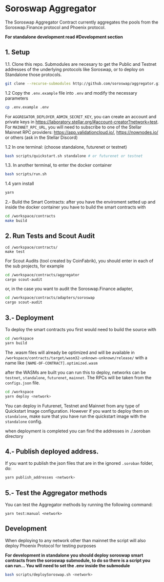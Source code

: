 # Soroswap Aggregator 

The Soroswap Aggregator Contract currently aggregates the pools from the Soroswap.Finance protocol and Phoenix protocol.

**For standalone development read #Development section**

## 1. Setup

1.1. Clone this repo. Submodules are necesary to get the Public and Testnet addresses of the underlying protocols like Soroswap, or to deploy on Standalone those protocols.

```bash
git clone --recurse-submodules http://github.com/soroswap/aggregator.git
```

1.2 Copy the `.env.example` file into `.env` and modify the necessary parameters
```bash
cp .env.example .env
```
For `AGGREGATOR_DEPLOYER_ADMIN_SECRET_KEY`, you can create an account and private keys in https://laboratory.stellar.org/#account-creator?network=test.
For `MAINNET_RPC_URL`, you will need to subscribe to one of the Stellar Mainnet RPC providers: https://app.validationcloud.io/, https://nownodes.io/ or others (ask in the Stellar Discord)


1.2 In one terminal: (choose standalone, futurenet or testnet)

```bash
bash scripts/quickstart.sh standalone # or futurenet or testnet
```

1.3. In another terminal, to enter the docker container

```bash
bash scripts/run.sh
```

1.4 yarn install

```bash
yarn
```

2.- Build the Smart Contracts: after you have the enviroment setted up and inside the docker container you have to build the smart contracts with

```bash 
cd /workspace/contracts
make build
```

## 2. Run Tests and Scout Audit
```
cd /workspace/contracts/
make test
```
For Scout Audits (tool created by CoinFabrik), you should enter in each of the sub projects, for example
```bash
cd /workspace/contracts/aggregator
cargo scout-audit
```
or, in the case you want to audit the Soroswap.Finance adapter,
```bash
cd /workspace/contracts/adapters/soroswap
cargo scout-audit
```

## 3.- Deployment

To deploy the smart contracts you first would need to build the source with
```bash
cd /workspace
yarn build
```
The .wasm files will already be optimized and will be available in 
`/workspace/contracts/target/wasm32-unknown-unknown/release/` with a name like `[NAME-OF-CONTRACT].optimized.wasm`

after the WASMs are built you can run this to deploy, networks can be `testnet`, `standalone`, `futurenet`, `mainnet`. The RPCs will be taken from the `configs.json` file.

```bash
cd /workspace
yarn deploy <network>
```
You can deploy in Futurenet, Testnet and Mainnet from any type of Quickstart Image configuration. However if you want to deploy them on `standalone`, make sure that you have run the quickstart image with the `standalone` config.

when deployment is completed you can find the addresses in ./.soroban directory

## 4.- Publish deployed address.
If you want to publish the json files that are in the ignored `.soroban` folder, do:

```bash
yarn publish_addresses <network>
```
## 5.- Test the Aggregator methods
You can test the Aggregator methods by running the following command:
```
yarn test:manual <network>
```
## Development
When deploying to any network other than mainnet the script will also deploy Phoenix Protocol for testing purposes

**For development in standalone you should deploy soroswap smart contracts from the soroswap submodule, to do so there is a script you can run... You will need to set the .env inside the submodule**
```bash
bash scripts/deploySoroswap.sh <network>
```